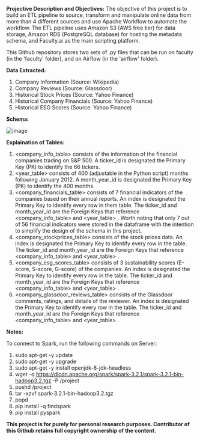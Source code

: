 **Projective Description and Objectives:**
The objective of this project is to build an ETL pipeline to source, transform and manipulate online data from more than 4 different sources and use Apache Workflow to automate the workflow. The ETL pipeline uses Amazon S3 (AWS free tier) for data storage, Amazon RDS (PostgreSQL database) for hosting the metadata schema, and Faculty.ai as the main scripting platform.

This Github repository stores two sets of .py files that can be run on faculty (in the 'faculty' folder), and on Airflow (in the 'airflow' folder). 

**Data Extracted:**
1. Company Information (Source: Wikipedia)
2. Company Reviews (Source: Glassdoor)
3. Historical Stock Prices (Source: Yahoo Finance)
4. Historical Company Financials (Source: Yahoo Finance)
5. Historical ESG Scores (Source: Yahoo Finance)

**Schema:**

![image](https://github.com/user-attachments/assets/991b0d9e-3771-43a1-a613-3b6ccf7a712d)

**Explaination of Tables:**
1. <company_info_table> consists of the information of the financial companies trading on S&P 500. A ticker_id is designated the Primary Key (PK) to identify the 66 tickers.
2. <year_table> consists of 400 (adjustable in the Python script) months following January 2012. A month_year_id is designated the Primary Key (PK) to identify the 400 months.
3. <company_financials_table> consists of 7 financial indicators of the companies based on their annual reports. An index is designated the Primary Key to identify every row in them table. The ticker_id and month_year_id are the Foreign Keys that reference <company_info_table> and <year_table> . Worth noting that only 7 out of 56 financial indicators were stored in the dataframe with the intention to simplify the design of the schema in this project.
4. <company_stockprices_table> consists of the stock prices data. An index is designated the Primary Key to identify every row in the table. The ticker_id and month_year_id are the Foreign Keys that reference <company_info_table> and <year_table> .
5. <company_esg_scores_table> consists of 3 sustainability scores (E-score, S-score, G-score) of the companies. An index is designated the Primary Key to identify every row in the table. The ticker_id and month_year_id are the Foreign Keys that reference <company_info_table> and <year_table> .
6. <company_glassdoor_reviews_table> consists of the Glassdoor comments, ratings, and details of the reviewer. An index is designated the Primary Key to identify every row in  the table. The ticker_id and month_year_id are the Foreign Keys that reference <company_info_table> and <year_table> .

**Notes:** 

To connect to Spark, run the following commands on Server: 
1. sudo apt-get -y update
2. sudo apt-get -y upgrade
3. sudo apt-get -y install openjdk-8-jdk-headless
4. wget -q https://dlcdn.apache.org/spark/spark-3.2.1/spark-3.2.1-bin-hadoop3.2.tgz -P /project
5. pushd /project
6. tar -xzvf spark-3.2.1-bin-hadoop3.2.tgz
7. popd
8. pip install -q findspark
9. pip install pyspark

**This project is for purely for personal research purposes. Contributor of this Github retains full copyright ownership of the content.**
